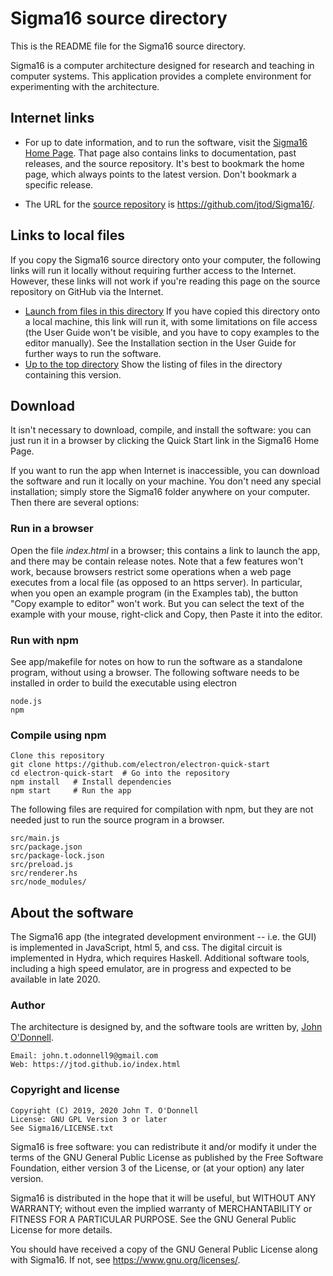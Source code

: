 # Sigma16 source directory

This is the README file for the Sigma16 source directory.

Sigma16 is a computer architecture designed for research and teaching
in computer systems.  This application provides a complete environment
for experimenting with the architecture.

## Internet links

* For up to date information, and to run the software, visit the
  [Sigma16 Home Page](https://jtod.github.io/home/Sigma16/).  That
  page also contains links to documentation, past releases, and the
  source repository.  It's best to bookmark the home page, which
  always points to the latest version.  Don't bookmark a specific
  release.

* The URL for the [source
  repository](https://github.com/jtod/Sigma16/) is
  https://github.com/jtod/Sigma16/. 

## Links to local files

If you copy the Sigma16 source directory onto your computer, the
following links will run it locally without requiring further access
to the Internet.  However, these links will not work if you're reading
this page on the source repository on GitHub via the Internet.

* [Launch from files in this directory](./app/Sigma16.html) If you
  have copied this directory onto a local machine, this link will run
  it, with some limitations on file access (the User Guide won't be
  visible, and you have to copy examples to the editor manually).  See
  the Installation section in the User Guide for further ways to run
  the software.
* [Up to the top directory](./) Show the listing of files in the
  directory containing this version.

## Download

It isn't necessary to download, compile, and install the software: you
can just run it in a browser by clicking the Quick Start link in the
Sigma16 Home Page.

If you want to run the app when Internet is inaccessible, you can
download the software and run it locally on your machine.  You don't
need any special installation; simply store the Sigma16 folder
anywhere on your computer.  Then there are several options:

### Run in a browser

Open the file *index.html* in a browser; this contains a link to
launch the app, and there may be contain release notes.  Note that a
few features won't work, because browsers restrict some operations
when a web page executes from a local file (as opposed to an https
server).  In particular, when you open an example program (in the
Examples tab), the button "Copy example to editor" won't work.  But
you can select the text of the example with your mouse, right-click
and Copy, then Paste it into the editor.

### Run with npm

See app/makefile for notes on how to run the software as a standalone
program, without using a browser.  The following software needs to be
installed in order to build the executable using electron

    node.js
    npm

### Compile using npm

    Clone this repository
    git clone https://github.com/electron/electron-quick-start
    cd electron-quick-start  # Go into the repository
    npm install   # Install dependencies
    npm start     # Run the app

The following files are required for compilation with npm, but they
are not needed just to run the source program in a browser.

    src/main.js
    src/package.json
    src/package-lock.json
    src/preload.js
    src/renderer.hs
    src/node_modules/

## About the software

The Sigma16 app (the integrated development environment -- i.e. the
GUI) is implemented in JavaScript, html 5, and css.  The digital
circuit is implemented in Hydra, which requires Haskell.  Additional
software tools, including a high speed emulator, are in progress and
expected to be available in late 2020.

### Author

The architecture is designed by, and the software tools are written
by, [John O'Donnell](https://jtod.github.io/index.html).

~~~~
Email: john.t.odonnell9@gmail.com
Web: https://jtod.github.io/index.html
~~~~

### Copyright and license

~~~~
Copyright (C) 2019, 2020 John T. O'Donnell
License: GNU GPL Version 3 or later
See Sigma16/LICENSE.txt
~~~~

Sigma16 is free software: you can redistribute it and/or modify it
under the terms of the GNU General Public License as published by the
Free Software Foundation, either version 3 of the License, or (at your
option) any later version.

Sigma16 is distributed in the hope that it will be useful, but WITHOUT
ANY WARRANTY; without even the implied warranty of MERCHANTABILITY or
FITNESS FOR A PARTICULAR PURPOSE.  See the GNU General Public License
for more details.

You should have received a copy of the GNU General Public License
along with Sigma16.  If not, see <https://www.gnu.org/licenses/>.
